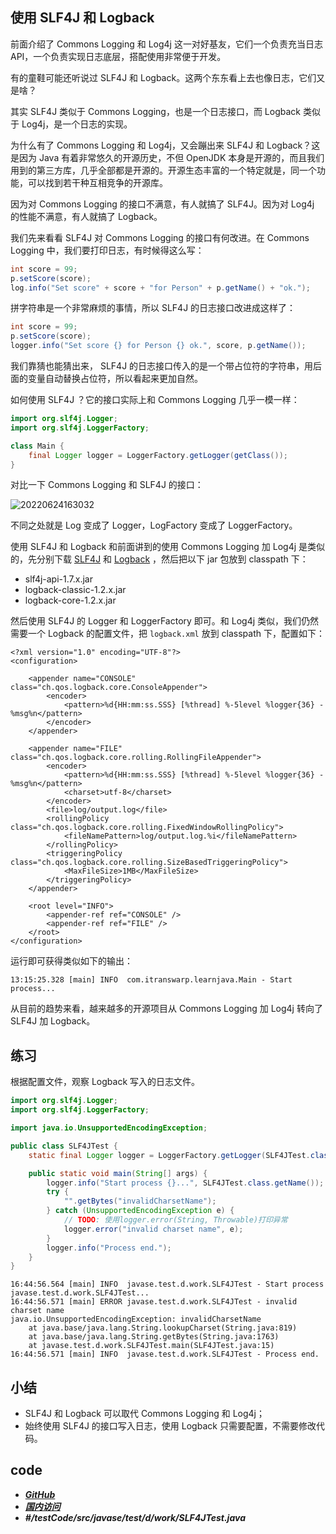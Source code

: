 ## 使用 SLF4J 和 Logback

前面介绍了 Commons Logging 和 Log4j 这一对好基友，它们一个负责充当日志 API，一个负责实现日志底层，搭配使用非常便于开发。

有的童鞋可能还听说过 SLF4J 和 Logback。这两个东东看上去也像日志，它们又是啥？

其实 SLF4J 类似于 Commons Logging，也是一个日志接口，而 Logback 类似于 Log4j，是一个日志的实现。

为什么有了 Commons Logging 和 Log4j，又会蹦出来 SLF4J 和 Logback？这是因为 Java 有着非常悠久的开源历史，不但 OpenJDK 本身是开源的，而且我们用到的第三方库，几乎全部都是开源的。开源生态丰富的一个特定就是，同一个功能，可以找到若干种互相竞争的开源库。

因为对 Commons Logging 的接口不满意，有人就搞了 SLF4J。因为对 Log4j 的性能不满意，有人就搞了 Logback。

我们先来看看 SLF4J 对 Commons Logging 的接口有何改进。在 Commons Logging 中，我们要打印日志，有时候得这么写：

```java
int score = 99;
p.setScore(score);
log.info("Set score" + score + "for Person" + p.getName() + "ok.");
```

拼字符串是一个非常麻烦的事情，所以 SLF4J 的日志接口改进成这样了：

```java
int score = 99;
p.setScore(score);
logger.info("Set score {} for Person {} ok.", score, p.getName());
```

我们靠猜也能猜出来， SLF4J 的日志接口传入的是一个带占位符的字符串，用后面的变量自动替换占位符，所以看起来更加自然。

如何使用 SLF4J ？它的接口实际上和 Commons Logging 几乎一模一样：

```java
import org.slf4j.Logger;
import org.slf4j.LoggerFactory;

class Main {
    final Logger logger = LoggerFactory.getLogger(getClass());
}
```

对比一下 Commons Logging 和 SLF4J 的接口：

![20220624163032](https://cdn.gxmnzl.xyz//img/20220624163032.png)


不同之处就是 Log 变成了 Logger，LogFactory 变成了 LoggerFactory。

使用 SLF4J 和 Logback 和前面讲到的使用 Commons Logging 加 Log4j 是类似的，先分别下载 [SLF4J](https://www.slf4j.org/download.html) 和 [Logback](https://logback.qos.ch/download.html) ，然后把以下 jar 包放到 classpath 下：

- slf4j-api-1.7.x.jar
- logback-classic-1.2.x.jar
- logback-core-1.2.x.jar


然后使用 SLF4J 的 Logger 和 LoggerFactory 即可。和 Log4j 类似，我们仍然需要一个 Logback 的配置文件，把 `logback.xml` 放到 classpath 下，配置如下：

```
<?xml version="1.0" encoding="UTF-8"?>
<configuration>

	<appender name="CONSOLE" class="ch.qos.logback.core.ConsoleAppender">
		<encoder>
			<pattern>%d{HH:mm:ss.SSS} [%thread] %-5level %logger{36} - %msg%n</pattern>
		</encoder>
	</appender>

	<appender name="FILE" class="ch.qos.logback.core.rolling.RollingFileAppender">
		<encoder>
			<pattern>%d{HH:mm:ss.SSS} [%thread] %-5level %logger{36} - %msg%n</pattern>
			<charset>utf-8</charset>
		</encoder>
		<file>log/output.log</file>
		<rollingPolicy class="ch.qos.logback.core.rolling.FixedWindowRollingPolicy">
			<fileNamePattern>log/output.log.%i</fileNamePattern>
		</rollingPolicy>
		<triggeringPolicy class="ch.qos.logback.core.rolling.SizeBasedTriggeringPolicy">
			<MaxFileSize>1MB</MaxFileSize>
		</triggeringPolicy>
	</appender>

	<root level="INFO">
		<appender-ref ref="CONSOLE" />
		<appender-ref ref="FILE" />
	</root>
</configuration>
```


运行即可获得类似如下的输出：

```
13:15:25.328 [main] INFO  com.itranswarp.learnjava.Main - Start process...
```

从目前的趋势来看，越来越多的开源项目从 Commons Logging 加 Log4j 转向了 SLF4J 加 Logback。

## 练习

根据配置文件，观察 Logback 写入的日志文件。

```java
import org.slf4j.Logger;
import org.slf4j.LoggerFactory;

import java.io.UnsupportedEncodingException;

public class SLF4JTest {
    static final Logger logger = LoggerFactory.getLogger(SLF4JTest.class);

    public static void main(String[] args) {
        logger.info("Start process {}...", SLF4JTest.class.getName());
        try {
            "".getBytes("invalidCharsetName");
        } catch (UnsupportedEncodingException e) {
            // TODO: 使用logger.error(String, Throwable)打印异常
            logger.error("invalid charset name", e);
        }
        logger.info("Process end.");
    }
}
```

```
16:44:56.564 [main] INFO  javase.test.d.work.SLF4JTest - Start process javase.test.d.work.SLF4JTest...
16:44:56.571 [main] ERROR javase.test.d.work.SLF4JTest - invalid charset name
java.io.UnsupportedEncodingException: invalidCharsetName
	at java.base/java.lang.String.lookupCharset(String.java:819)
	at java.base/java.lang.String.getBytes(String.java:1763)
	at javase.test.d.work.SLF4JTest.main(SLF4JTest.java:15)
16:44:56.571 [main] INFO  javase.test.d.work.SLF4JTest - Process end.
```



## 小结

- SLF4J 和 Logback 可以取代 Commons Logging 和 Log4j；
- 始终使用 SLF4J 的接口写入日志，使用 Logback 只需要配置，不需要修改代码。


## code

- [***GitHub***](https://github.com/Lxzz24/Repo/tree/main/testCode/src/javase/test/d/work/SLF4JTest.java)
- [***国内访问***](https://gitee.com/lxzz24/Repo/tree/main/testCode/src/javase/test/d/work/SLF4JTest.java)
- ***#/testCode/src/javase/test/d/work/SLF4JTest.java*** 



